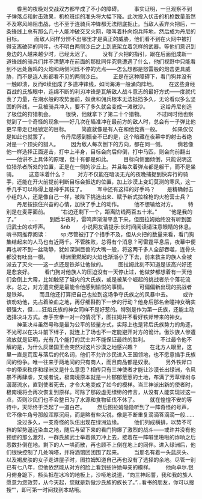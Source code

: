 　　昏黑的夜晚对交战双方都早成了不小的障碍。
　　事实证明，一旦观察不到子弹落点和射击效果，机枪班组的准头将大幅下降。此次投入伏击的机枪数量虽然不及寒风岭阻击战，也不至于连骑兵冲锋都无法彻底扼止。当敌人丢弃火把后，一条锋线上总有那么几十人能冲破交叉火网，嚎叫着扑向炮兵阵地，然后成为丹尼的目标。
　　而敌人同样分辨不出哪里才是真正的威胁，他们看不到在火网中被打得支离破碎的同伴，也不明白两侧沙丘之上到底架立着怎样的武器。等他们意识到身边的人越来越少时，已经太迟了。
　　没有了火把的指引，跟在后面组成新一道锋线的骑兵们并不清楚冲在前面的那批同伴究竟遭遇了什么，他们视野中只能看到不远处轰鸣的火炮和两侧闪烁不停的光点——怎么想都是怒雷般的炮击更具威胁，而不是连人影都看不见的两侧沙丘。
　　正是在这种障碍下，看门狗并没有一触即溃，反而6续组成了多道冲锋线，如同海涛一般涌向阵地。
　　在这些身经百战的氏族眼中，连绵不断的利刃冲锋是瓦解敌人战斗意志的最好方式——度就代表了力量，在潮水般的攻势面前，奴隶和佣兵根本无法抵挡多久，无论看似多么坚固的阵线，一旦被骑兵冲入，要不了多久就会变成一滩散沙。
　　这给丹尼创造了极佳的狩猎机会。
　　很快，他就拿下了第二十个猎物。
　　不过同时他也察觉到了一个奇怪的现象——好几次在瞄准冲在最前方的敌人时，总会有一子弹比他更早带走已经锁定的目标。
　　简直就像是有人在和他竞赛一般。
　　如果仅仅是如此也就罢了。
　　令丹尼感到振奋不已的是，这个暗藏在夜幕中的射击者绝对是一个顶尖的猎人。
　　因为敌人每次倒下的方向，都在同一侧。
　　倘若像他一样选择正面迎击，打中上半身，目标会向后仰倒，打中马匹，则会向前翻出——他讲不上具体的原理，但十有都是如此。
　　目标向侧面倾倒，只能说明这位猎杀者所处的位置，正是在一侧的沙丘上。并且每次着弹点都是躯干，而不是坐骑。
　　这意味着什么？
　　对方不仅能在暗淡无光的夜晚捕捉到快奔行的骑手，还能在开火前提前判断目标会抵达的位置，加上沙漠上变幻莫测的寒风，这一手几乎可以称得上是神乎其技了。
　　军中还有这样的好手吗？
　　是精确射击小组的人，还是像自己一样，被陛下挑选出来、赋予新式拉栓枪的火枪营士兵？
　　丹尼按捺住兴奋的心情，加快了手上的动作。
　　他不想输给对方。
　　特别是在麦芽面前。
　　“右边还剩下一个，距离防线两百五十米。”
　　“他是我的了。”
　　……
　　到后半夜时，雷鸣声渐渐平息下来，但图拉姆始终没有听到回归武士的欢呼声。
　　&nb
　　小说网友请提示:长时间阅读请注意眼睛的休息。啃书网推荐阅读：
　　sp;尽管被打了个措手不及，但从火把的数量来看，看门狗集结起来的人马也有近两千。不管胜败，总得有个消息？可雷霆平息后，夜幕中便再也听不到一丝动静，犹如深渊巨兽的大嘴一般，将这两千多人全部吞噬，连骨头都没有吐出一根。
　　绿洲里燃起的火焰也渐渐小了下去，前来救主的族人全被派去了灭火——这一点还是铁斧让他做的。
　　图拉姆此刻不知道是该高兴好还是悲哀好。
　　看门狗对他族人的压迫没有一天停止过，他做梦都想着有一天他们会倒上大霉，比如触怒了城内的大氏族，或是被某个崛起的挑战者杀个落花流水。总之，对方遭灾便是最能令他感到愉悦的事情。
　　可偏偏新出现的挑战者是铁斧。
　　而且他还打算把自己也拉到这场争夺氏族之的风暴中去。
　　或许该劝劝他，先占着染血之地，再仔细斟酌下一步的行动？他身后那名金瞳神女确实很强大，但……狂焰氏族的神女同样不是好惹的。特别是作为第一氏族，还能主动选择决斗方式。赤手空拳一对一的情况下，图拉姆并不看好铁斧带来的神女。
　　神圣决斗虽然号称是最为公平的较量方式，实际上也是背后氏族势力的角逐，不光可以在决斗前下绊子，就连上了场也不一定能避开对方的诡计。傲沙族人惨遭流放就是证明，光有几个能打的武士并不能保证最终的胜利。
　　不过最令他不解的是，为什么灰堡国王会突然对这片沙漠之地感兴趣？
　　在北方人眼里，这里一直是荒蛮与落后的代名词，他们不允许沙民进入王国领地，也不愿意插手氏族间的纷争。唯一往来于两地间的只有商人，而且商品都是奴隶。
　　另外铁斧口中的带来秩序和绿洲又是什么意思？相传只有三神使者才能让沙漠长出绿洲，令风暴不再肆虐，又或者说，极南境原本就是一片郁郁葱葱的土地，布满了芳草绿树与潺潺流水，直到使者死去，才令大地变成了如今的模样。当三神派出新的使者时，极南境将会再次恢复到原样。可除了那段虚无缥缈的传言，从没有人能实现过这一点，否则沙民们也不会整日为了水源和食物征伐不休了。
　　就在惶惶不安的等待中，天际终于泛起了一道白芒。
　　然后图拉姆隐隐听到了一阵奇怪的号声，它不像牛角号那般浑厚沉闷，而是略有些尖锐，像是不断重复滴滴答滴滴一般……
　　没过多久，一支奇怪的队伍出现在绿洲边缘。
　　他们列成横排，以势不可挡的架势逼近染血之地，随后与留下来的看门狗爆了激烈的战斗——或许并没有他预想的那么激烈，一群氏族武士举着佩刀冲上去，接着在一阵噼里啪啦的炸响之后悉数扑倒在地。剩下的人一哄而散，再也顾不上倒在地上的同伴。进入绿洲后，他们很快控制了几处哨塔，并将酒馆团团围了起来。
　　当那名有着一头蓝灰头、以及褐皮肤的女子走进屋子时，图拉姆知道自己再也没有了选择的余地。尽管一别已有七八年，但他依然能从对方的脸上看到些许她母亲的模样。
　　他向卓尔.银月俯身跪下，额头抵在冰冷的地板上，沙哑地说道，“向三神起誓，我和我的族人愿意为您效劳，从今天起，您就是新傲沙氏族的族长了。”...看书的朋友，你可以搜搜“”，即可第一时间找到本站哦。